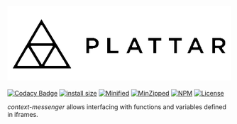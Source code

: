 <h3 align="center">
  <img src="graphics/logo.png?raw=true" alt="Plattar Logo" width="600">
</h3>

[![Codacy Badge](https://api.codacy.com/project/badge/Grade/95f7fb8235314e93b2f462e13dfb4034)](https://app.codacy.com/gh/Plattar/context-messenger?utm_source=github.com&utm_medium=referral&utm_content=Plattar/context-messenger&utm_campaign=Badge_Grade)
[![install size](https://packagephobia.com/badge?p=@plattar/context-messenger)](https://packagephobia.com/result?p=@plattar/context-messenger)
[![Minified](https://badgen.net/bundlephobia/min/@plattar/context-messenger)](https://bundlephobia.com/result?p=@plattar/context-messenger)
[![MinZipped](https://badgen.net/bundlephobia/minzip/@plattar/context-messenger)](https://bundlephobia.com/result?p=@plattar/context-messenger)
[![NPM](https://img.shields.io/npm/v/@plattar/context-messenger)](https://www.npmjs.com/package/@plattar/context-messenger)
[![License](https://img.shields.io/npm/l/@plattar/context-messenger)](https://www.npmjs.com/package/@plattar/context-messenger)

_context-messenger_ allows interfacing with functions and variables defined in iframes.

 